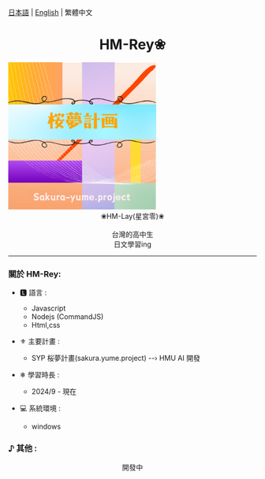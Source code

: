 [日本語](README_jp.md) | [English](README.md) | 繁體中文
# <center>HM-Rey❀ 

</center> <img src="SYP-logo.png" style="min-width:300px; width:30%">
  <center>❀HM-Lay(星宮零)❀</center> 
  <br>
  <center>台灣的高中生</center>
  <center>日文學習ing</center>

  -----

### 關於 HM-Rey: 
- 🅻 語言 :
  - Javascript 
  - Nodejs (CommandJS)
  - Html,css

- ⚜︎ 主要計畫 :
  - SYP 桜夢計畫(sakura.yume.project)
  --› HMU AI 開發

- ❄ 學習時長 :
  - 2024/9 - 現在

- :computer: 系統環境 :
  - windows

### ♪ 其他 :
  <center>開發中</center>
